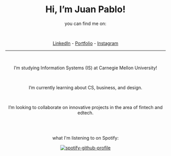 <div align="center">

# Hi, I’m Juan Pablo!

you can find me on:
  
  <br>
  
[LinkedIn](https://linkedin.com/in/juanpablou) - [Portfolio](https://juanpab.com/about) - [Instagram](https://instagram.com/juanpab_u)
  
<hr>
<br>
  

 I’m studying Information Systems (IS) at Carnegie Mellon University!
  
  <br>
  
 I’m currently learning about CS, business, and design.
  
  <br>
  
I’m looking to collaborate on innovative projects in the area of fintech and edtech.

  <br>
  <br>
  
what I'm listening to on Spotify:

[![spotify-github-profile](https://spotify-github-profile.vercel.app/api/view?uid=jpurista&cover_image=true&theme=novatorem&bar_color=53b14f&bar_color_cover=false)](https://open.spotify.com/user/jpurista)
</div>
